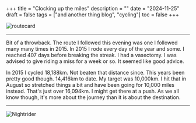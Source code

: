 +++
title = "Clocking up the miles"
description = ""
date = "2024-11-25"
draft = false
tags = ["and another thing blog", "cycling"]
toc = false
+++

![routecard](https://i.ibb.co/fF6WVFZ/Throwback.png)

---

Bit of a throwback. The route I followed this evening was one I followed many many times in 2015. In 2015 I rode every day of the year and some. I reached 407 days before breaking the streak. I had a vasectomy. I was advised to give riding a miss for a week or so. It seemed like good advice. 

In 2015 I cycled 18,188km. Not beaten that distance since. This years been pretty good though. 14,416km to date. My target was 10,000km. I hit that in August so stretched things a bit and have been going for 10,000 miles instead. That's just over 16,094km. I might get there at a push. As we all know though, it's more about the journey than it is about the destination. 

---

![Nightrider](https://i.ibb.co/Jrj4sPX/Night-Rider.jpg)